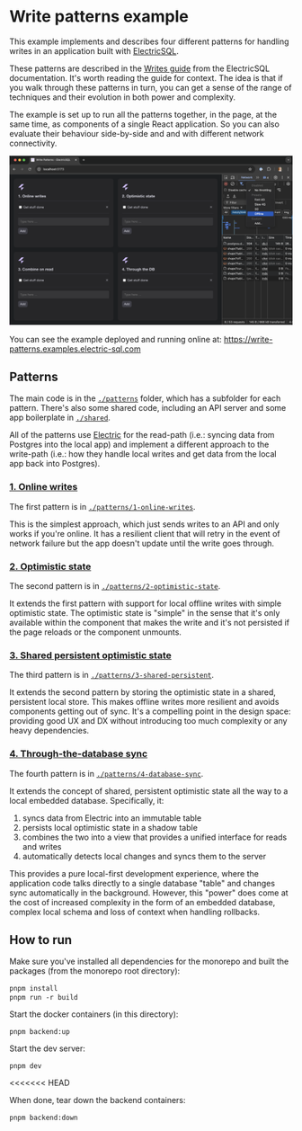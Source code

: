 
# Write patterns example

This example implements and describes four different patterns for handling writes in an application built with [ElectricSQL](https://electric-sql.com).

These patterns are described in the [Writes guide](https://electric-sql.com/docs/guides/writes) from the ElectricSQL documentation. It's worth reading the guide for context. The idea is that if you walk through these patterns in turn, you can get a sense of the range of techniques and their evolution in both power and complexity.

The example is set up to run all the patterns together, in the page, at the same time, as components of a single React application. So you can also evaluate their behaviour side-by-side and and with different network connectivity.

[![Screenshot of the application running](./public/screenshot.png)](https://write-patterns.electric-sql.com)

You can see the example deployed and running online at:
https://write-patterns.examples.electric-sql.com

## Patterns

The main code is in the [`./patterns`](./patterns) folder, which has a subfolder for each pattern. There's also some shared code, including an API server and some app boilerplate in [`./shared`](./shared).

All of the patterns use [Electric](https://electric-sql.com/product/sync) for the read-path (i.e.: syncing data from Postgres into the local app) and implement a different approach to the write-path (i.e.: how they handle local writes and get data from the local app back into Postgres).

### [1. Online writes](./patterns/1-online-writes)

The first pattern is in [`./patterns/1-online-writes`](./patterns/1-online-writes).

This is the simplest approach, which just sends writes to an API and only works if you're online. It has a resilient client that will retry in the event of network failure but the app doesn't update until the write goes through.

### [2. Optimistic state](./patterns/2-optimistic-state)

The second pattern is in [`./patterns/2-optimistic-state`](./patterns/2-optimistic-state).

It extends the first pattern with support for local offline writes with simple optimistic state. The optimistic state is "simple" in the sense that it's only available within the component that makes the write and it's not persisted if the page reloads or the component unmounts.

### [3. Shared persistent optimistic state](./patterns/3-shared-persistent)

The third pattern is in [`./patterns/3-shared-persistent`](./patterns/3-shared-persistent).

It extends the second pattern by storing the optimistic state in a shared, persistent local store. This makes offline writes more resilient and avoids components getting out of sync. It's a compelling point in the design space: providing good UX and DX without introducing too much complexity or any heavy dependencies.

### [4. Through-the-database sync](./patterns/4-database-sync)

The fourth pattern is in [`./patterns/4-database-sync`](./patterns/4-database-sync).

It extends the concept of shared, persistent optimistic state all the way to a local embedded database. Specifically, it:

1. syncs data from Electric into an immutable table
2. persists local optimistic state in a shadow table
2. combines the two into a view that provides a unified interface for reads and writes
4. automatically detects local changes and syncs them to the server

This provides a pure local-first development experience, where the application code talks directly to a single database "table" and changes sync automatically in the background. However, this "power" does come at the cost of increased complexity in the form of an embedded database, complex local schema and loss of context when handling rollbacks.

## How to run

Make sure you've installed all dependencies for the monorepo and built the packages (from the monorepo root directory):

```shell
pnpm install
pnpm run -r build
```

Start the docker containers (in this directory):

```shell
pnpm backend:up
```

Start the dev server:

```shell
pnpm dev
```
<<<<<<< HEAD

When done, tear down the backend containers:

```shell
pnpm backend:down
```
